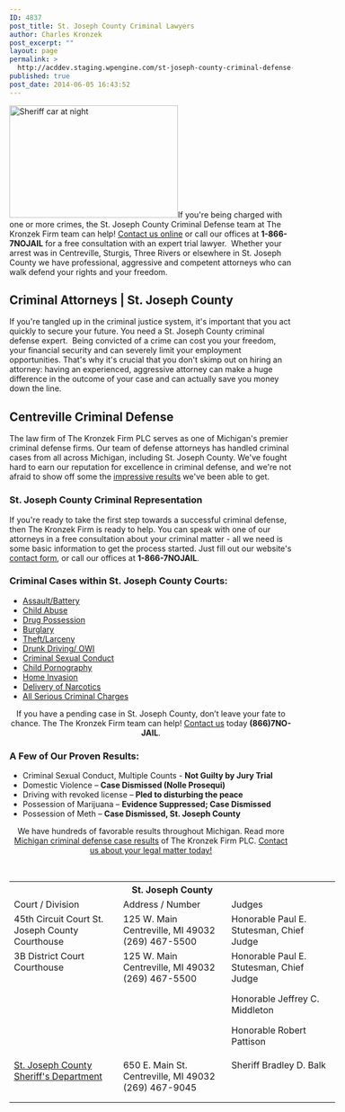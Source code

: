 ```yaml
---
ID: 4837
post_title: St. Joseph County Criminal Lawyers
author: Charles Kronzek
post_excerpt: ""
layout: page
permalink: >
  http://acddev.staging.wpengine.com/st-joseph-county-criminal-defense-attorneys.html
published: true
post_date: 2014-06-05 16:43:52
---
```

<a href="http://acddev.staging.wpengine.com/wp-content/uploads/2014/06/County-Sheriff-Car.jpg"><img class="alignleft wp-image-5468 size-medium" src="http://acddev.staging.wpengine.com/wp-content/uploads/2014/06/County-Sheriff-Car-300x200.jpg" alt="Sheriff car at night" width="300" height="200" /></a>If you're being charged with one or more crimes, the St. Joseph County Criminal Defense team at The Kronzek Firm team can help! <a href="http://acddev.staging.wpengine.com/contact-us.html">Contact us online</a> or call our offices at <strong>1-866-7NOJAIL</strong> for a free consultation with an expert trial lawyer.  Whether your arrest was in Centreville, Sturgis, Three Rivers or elsewhere in St. Joseph County we have professional, aggressive and competent attorneys who can walk defend your rights and your freedom.
<h2>Criminal Attorneys | St. Joseph County</h2>
If you're tangled up in the criminal justice system, it's important that you act quickly to secure your future. You need a St. Joseph County criminal defense expert.  Being convicted of a crime can cost you your freedom, your financial security and can severely limit your employment opportunities. That's why it's crucial that you don't skimp out on hiring an attorney: having an experienced, aggressive attorney can make a huge difference in the outcome of your case and can actually save you money down the line.
<h2>Centreville Criminal Defense</h2>
The law firm of The Kronzek Firm PLC serves as one of Michigan's premier criminal defense firms. Our team of defense attorneys has handled criminal cases from all across Michigan, including St. Joseph County. We've fought hard to earn our reputation for excellence in criminal defense, and we're not afraid to show off some the <a href="http://acddev.staging.wpengine.com/proven-results.html">impressive results</a> we've been able to get.
<h3>St. Joseph County Criminal Representation</h3>
If you're ready to take the first step towards a successful criminal defense, then The Kronzek Firm is ready to help. You can speak with one of our attorneys in a free consultation about your criminal matter - all we need is some basic information to get the process started. Just fill out our website's <a href="http://acddev.staging.wpengine.com/contact-us.html">contact form</a>, or call our offices at <strong>1-866-7NOJAIL</strong>.
<h3>Criminal Cases within St. Joseph County Courts:</h3>
<ul class="no-bullets">
 	<li><a href="http://acddev.staging.wpengine.com/assault-charges.html">Assault/Battery</a></li>
 	<li><a title="Michigan Child Abuse Attorneys" href="http://acddev.staging.wpengine.com/michigan-child-abuse-attorneys-abuse-neglect-defense-lawyers.html">Child Abuse</a></li>
 	<li><a href="http://acddev.staging.wpengine.com/drug-charges.html">Drug Possession</a></li>
 	<li><a href="http://acddev.staging.wpengine.com/burglary-crimes.html">Burglary</a></li>
 	<li><a href="http://acddev.staging.wpengine.com/theft-charges.html">Theft/Larceny</a></li>
 	<li><a href="http://acddev.staging.wpengine.com/drunk-driving.html">Drunk Driving/ OWI</a></li>
 	<li><a href="http://acddev.staging.wpengine.com/sex-crimes.html">Criminal Sexual Conduct</a></li>
 	<li><a title="Michigan Child Pornography Defense Attorneys" href="http://www.sexcrimeattorneys.com/michigan/sex-crimes/child-pornography" target="_blank" rel="noopener">Child Pornography</a></li>
 	<li><a title="home invasion attorneys" href="http://acddev.staging.wpengine.com/michigan-home-invasion-attorneys-criminal-defense-lawyers.html">Home Invasion</a></li>
 	<li><a title="Michigan Drug Crime Overview" href="http://acddev.staging.wpengine.com/drug-charges.html" target="_blank" rel="noopener">Delivery of Narcotics</a></li>
 	<li><a href="http://acddev.staging.wpengine.com/">All Serious Criminal Charges</a></li>
</ul>
<p class="ctas" style="text-align: center;">If you have a pending case in St. Joseph County, don’t leave your fate to chance. The The Kronzek Firm team can help! <a href="http://acddev.staging.wpengine.com/contact-us.html">Contact us</a> today <strong>(866)7NO-JAIL</strong>.</p>

<h3>A Few of Our Proven Results:</h3>
<ul>
 	<li>Criminal Sexual Conduct, Multiple Counts - <b>Not Guilty by Jury Trial</b></li>
 	<li>Domestic Violence – <b>Case Dismissed (Nolle Prosequi)</b></li>
 	<li>Driving with revoked license –<b> <b>Pled to disturbing the peace</b></b></li>
 	<li>Possession of Marijuana – <b>Evidence Suppressed; Case Dismissed</b></li>
 	<li>Possession of Meth – <b>Case Dismissed, St. Joseph County</b></li>
</ul>
<p class="ctas" style="text-align: center;">We have hundreds of favorable results throughout Michigan. Read more <a href="http://acddev.staging.wpengine.com/proven-results.html">Michigan criminal defense case results</a> of The Kronzek Firm PLC.
<a href="http://acddev.staging.wpengine.com/contact-us.html">Contact us about your legal matter today!</a></p>
<p class="ctas" style="text-align: left;"><strong> </strong></p>

<table class="districts" style="width: 580px !important;" cellspacing="0">
<tbody>
<tr>
<th colspan="3">St. Joseph County</th>
</tr>
<tr class="subjects">
<td width="225">Court / Division</td>
<td width="225">Address / Number</td>
<td width="225">Judges</td>
</tr>
<tr>
<td valign="top">45th Circuit Court
St. Joseph County Courthouse</td>
<td valign="top">125 W. Main
Centreville, MI 49032
(269) 467-5500</td>
<td valign="top">Honorable Paul E. Stutesman, Chief Judge</td>
</tr>
<tr>
<td valign="top">3B District Court
Courthouse</td>
<td valign="top">125 W. Main
Centreville, MI 49032
(269) 467-5500</td>
<td valign="top">Honorable Paul E. Stutesman, Chief Judge

Honorable Jeffrey C. Middleton

Honorable Robert Pattison</td>
</tr>
<tr>
<td valign="top"><a href="http://www.stjosephcountymi.org/sheriff/" target="_blank" rel="noopener">St. Joseph County Sheriff's Department</a></td>
<td valign="top">650 E. Main St.
Centreville, MI 49032
(269) 467-9045</td>
<td valign="top">Sheriff Bradley D. Balk

&nbsp;</td>
</tr>
</tbody>
</table>